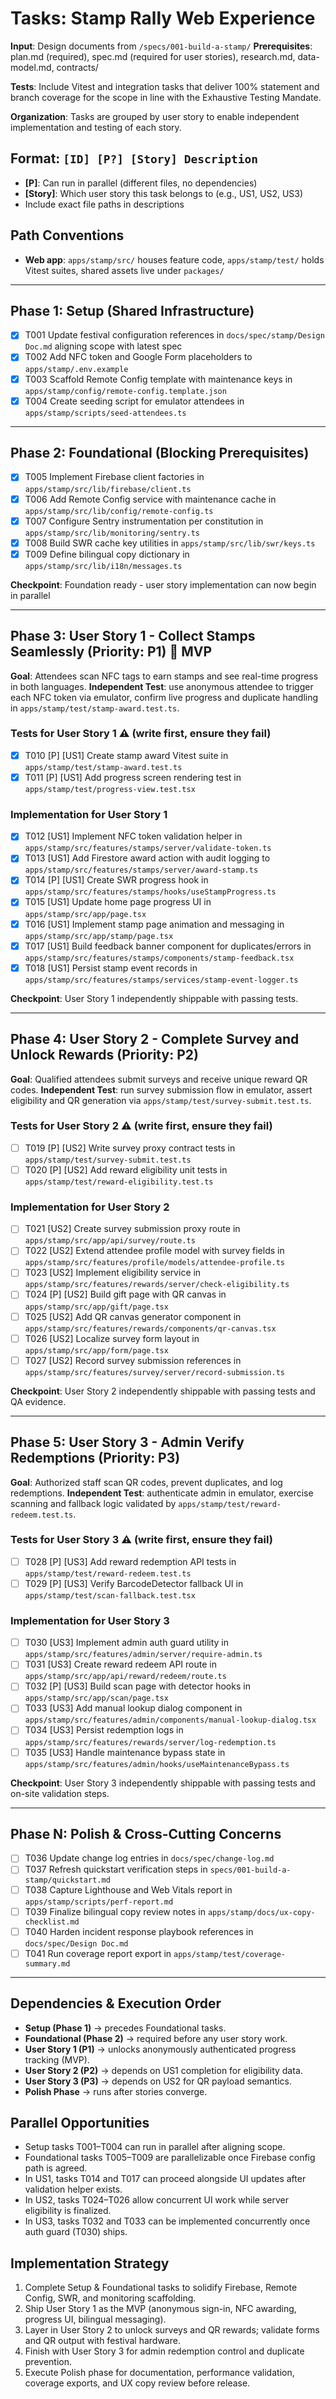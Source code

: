 # Tasks: Stamp Rally Web Experience

**Input**: Design documents from `/specs/001-build-a-stamp/`
**Prerequisites**: plan.md (required), spec.md (required for user stories), research.md, data-model.md, contracts/

**Tests**: Include Vitest and integration tasks that deliver 100% statement and branch coverage for the scope in line with the Exhaustive Testing Mandate.

**Organization**: Tasks are grouped by user story to enable independent implementation and testing of each story.

## Format: `[ID] [P?] [Story] Description`
- **[P]**: Can run in parallel (different files, no dependencies)
- **[Story]**: Which user story this task belongs to (e.g., US1, US2, US3)
- Include exact file paths in descriptions

## Path Conventions
- **Web app**: `apps/stamp/src/` houses feature code, `apps/stamp/test/` holds Vitest suites, shared assets live under `packages/`

---

## Phase 1: Setup (Shared Infrastructure)

- [x] T001 Update festival configuration references in `docs/spec/stamp/Design Doc.md` aligning scope with latest spec
- [x] T002 Add NFC token and Google Form placeholders to `apps/stamp/.env.example`
- [x] T003 Scaffold Remote Config template with maintenance keys in `apps/stamp/config/remote-config.template.json`
- [x] T004 Create seeding script for emulator attendees in `apps/stamp/scripts/seed-attendees.ts`

---

## Phase 2: Foundational (Blocking Prerequisites)

- [x] T005 Implement Firebase client factories in `apps/stamp/src/lib/firebase/client.ts`
- [x] T006 Add Remote Config service with maintenance cache in `apps/stamp/src/lib/config/remote-config.ts`
- [x] T007 Configure Sentry instrumentation per constitution in `apps/stamp/src/lib/monitoring/sentry.ts`
- [x] T008 Build SWR cache key utilities in `apps/stamp/src/lib/swr/keys.ts`
- [x] T009 Define bilingual copy dictionary in `apps/stamp/src/lib/i18n/messages.ts`

**Checkpoint**: Foundation ready - user story implementation can now begin in parallel

---

## Phase 3: User Story 1 - Collect Stamps Seamlessly (Priority: P1) 🎯 MVP

**Goal**: Attendees scan NFC tags to earn stamps and see real-time progress in both languages.
**Independent Test**: use anonymous attendee to trigger each NFC token via emulator, confirm live progress and duplicate handling in `apps/stamp/test/stamp-award.test.ts`.

### Tests for User Story 1 ⚠️ (write first, ensure they fail)

- [x] T010 [P] [US1] Create stamp award Vitest suite in `apps/stamp/test/stamp-award.test.ts`
- [x] T011 [P] [US1] Add progress screen rendering test in `apps/stamp/test/progress-view.test.tsx`

### Implementation for User Story 1

- [x] T012 [US1] Implement NFC token validation helper in `apps/stamp/src/features/stamps/server/validate-token.ts`
- [x] T013 [US1] Add Firestore award action with audit logging to `apps/stamp/src/features/stamps/server/award-stamp.ts`
- [x] T014 [P] [US1] Create SWR progress hook in `apps/stamp/src/features/stamps/hooks/useStampProgress.ts`
- [x] T015 [US1] Update home page progress UI in `apps/stamp/src/app/page.tsx`
- [x] T016 [US1] Implement stamp page animation and messaging in `apps/stamp/src/app/stamp/page.tsx`
- [x] T017 [US1] Build feedback banner component for duplicates/errors in `apps/stamp/src/features/stamps/components/stamp-feedback.tsx`
- [x] T018 [US1] Persist stamp event records in `apps/stamp/src/features/stamps/services/stamp-event-logger.ts`

**Checkpoint**: User Story 1 independently shippable with passing tests.

---

## Phase 4: User Story 2 - Complete Survey and Unlock Rewards (Priority: P2)

**Goal**: Qualified attendees submit surveys and receive unique reward QR codes.
**Independent Test**: run survey submission flow in emulator, assert eligibility and QR generation via `apps/stamp/test/survey-submit.test.ts`.

### Tests for User Story 2 ⚠️ (write first, ensure they fail)

- [ ] T019 [P] [US2] Write survey proxy contract tests in `apps/stamp/test/survey-submit.test.ts`
- [ ] T020 [P] [US2] Add reward eligibility unit tests in `apps/stamp/test/reward-eligibility.test.ts`

### Implementation for User Story 2

- [ ] T021 [US2] Create survey submission proxy route in `apps/stamp/src/app/api/survey/route.ts`
- [ ] T022 [US2] Extend attendee profile model with survey fields in `apps/stamp/src/features/profile/models/attendee-profile.ts`
- [ ] T023 [US2] Implement eligibility service in `apps/stamp/src/features/rewards/server/check-eligibility.ts`
- [ ] T024 [P] [US2] Build gift page with QR canvas in `apps/stamp/src/app/gift/page.tsx`
- [ ] T025 [US2] Add QR canvas generator component in `apps/stamp/src/features/rewards/components/qr-canvas.tsx`
- [ ] T026 [US2] Localize survey form layout in `apps/stamp/src/app/form/page.tsx`
- [ ] T027 [US2] Record survey submission references in `apps/stamp/src/features/survey/server/record-submission.ts`

**Checkpoint**: User Story 2 independently shippable with passing tests and QA evidence.

---

## Phase 5: User Story 3 - Admin Verify Redemptions (Priority: P3)

**Goal**: Authorized staff scan QR codes, prevent duplicates, and log redemptions.
**Independent Test**: authenticate admin in emulator, exercise scanning and fallback logic validated by `apps/stamp/test/reward-redeem.test.ts`.

### Tests for User Story 3 ⚠️ (write first, ensure they fail)

- [ ] T028 [P] [US3] Add reward redemption API tests in `apps/stamp/test/reward-redeem.test.ts`
- [ ] T029 [P] [US3] Verify BarcodeDetector fallback UI in `apps/stamp/test/scan-fallback.test.tsx`

### Implementation for User Story 3

- [ ] T030 [US3] Implement admin auth guard utility in `apps/stamp/src/features/admin/server/require-admin.ts`
- [ ] T031 [US3] Create reward redeem API route in `apps/stamp/src/app/api/reward/redeem/route.ts`
- [ ] T032 [P] [US3] Build scan page with detector hooks in `apps/stamp/src/app/scan/page.tsx`
- [ ] T033 [US3] Add manual lookup dialog component in `apps/stamp/src/features/admin/components/manual-lookup-dialog.tsx`
- [ ] T034 [US3] Persist redemption logs in `apps/stamp/src/features/rewards/server/log-redemption.ts`
- [ ] T035 [US3] Handle maintenance bypass state in `apps/stamp/src/features/admin/hooks/useMaintenanceBypass.ts`

**Checkpoint**: User Story 3 independently shippable with passing tests and on-site validation steps.

---

## Phase N: Polish & Cross-Cutting Concerns

- [ ] T036 Update change log entries in `docs/spec/change-log.md`
- [ ] T037 Refresh quickstart verification steps in `specs/001-build-a-stamp/quickstart.md`
- [ ] T038 Capture Lighthouse and Web Vitals report in `apps/stamp/scripts/perf-report.md`
- [ ] T039 Finalize bilingual copy review notes in `apps/stamp/docs/ux-copy-checklist.md`
- [ ] T040 Harden incident response playbook references in `docs/spec/Design Doc.md`
- [ ] T041 Run coverage report export in `apps/stamp/test/coverage-summary.md`

---

## Dependencies & Execution Order

- **Setup (Phase 1)** → precedes Foundational tasks.
- **Foundational (Phase 2)** → required before any user story work.
- **User Story 1 (P1)** → unlocks anonymously authenticated progress tracking (MVP).
- **User Story 2 (P2)** → depends on US1 completion for eligibility data.
- **User Story 3 (P3)** → depends on US2 for QR payload semantics.
- **Polish Phase** → runs after stories converge.

## Parallel Opportunities

- Setup tasks T001–T004 can run in parallel after aligning scope.
- Foundational tasks T005–T009 are parallelizable once Firebase config path is agreed.
- In US1, tasks T014 and T017 can proceed alongside UI updates after validation helper exists.
- In US2, tasks T024–T026 allow concurrent UI work while server eligibility is finalized.
- In US3, tasks T032 and T033 can be implemented concurrently once auth guard (T030) ships.

## Implementation Strategy

1. Complete Setup & Foundational tasks to solidify Firebase, Remote Config, SWR, and monitoring scaffolding.
2. Ship User Story 1 as the MVP (anonymous sign-in, NFC awarding, progress UI, bilingual messaging).
3. Layer in User Story 2 to unlock surveys and QR rewards; validate forms and QR output with festival hardware.
4. Finish with User Story 3 for admin redemption control and duplicate prevention.
5. Execute Polish phase for documentation, performance validation, coverage exports, and UX copy review before release.
